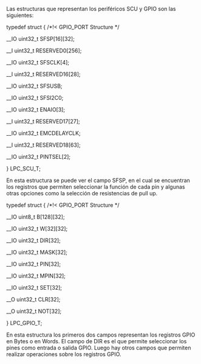 Las estructuras que representan los periféricos SCU y GPIO son las siguientes:

  

typedef struct {  /*!< GPIO_PORT Structure */

__IO uint32_t SFSP[16][32];

__I uint32_t RESERVED0[256];

__IO uint32_t SFSCLK[4];

__I uint32_t RESERVED16[28];

__IO uint32_t SFSUSB;

__IO uint32_t SFSI2C0;

__IO uint32_t ENAIO[3];

__I uint32_t RESERVED17[27];

__IO uint32_t EMCDELAYCLK;

__I uint32_t RESERVED18[63];

__IO uint32_t PINTSEL[2];

} LPC_SCU_T;

  

En esta estructura se puede ver el campo SFSP, en el cual se encuentran los registros que permiten seleccionar la función de cada pin y algunas otras opciones como la selección de resistencias de pull up.

  

typedef struct {  /*!< GPIO_PORT Structure */

__IO uint8_t B[128][32];

__IO uint32_t W[32][32];

__IO uint32_t DIR[32];

__IO uint32_t MASK[32];

__IO uint32_t PIN[32];

__IO uint32_t MPIN[32];

__IO uint32_t SET[32];

__O uint32_t CLR[32];

__O uint32_t NOT[32];

} LPC_GPIO_T;

  

En esta estructura los primeros dos campos representan los registros GPIO en Bytes o en Words. El campo de DIR es el que permite seleccionar los pines como entrada o salida GPIO. Luego hay otros campos que permiten realizar operaciones sobre los registros GPIO.
